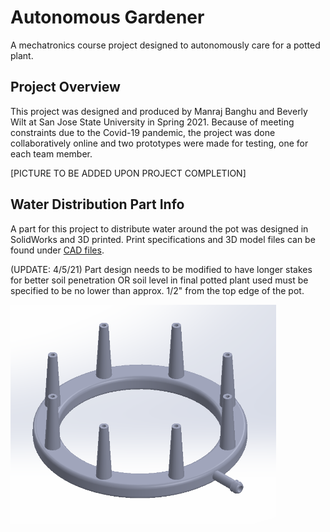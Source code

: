 # Autonomous Gardener
A mechatronics course project designed to autonomously care for a potted plant.

## Project Overview 

This project was designed and produced by Manraj Banghu and Beverly Wilt at San Jose State University in Spring 2021. Because of meeting constraints due to the Covid-19 pandemic, the project was done collaboratively online and two prototypes were made for testing, one for each team member.

[PICTURE TO BE ADDED UPON PROJECT COMPLETION]

## Water Distribution Part Info

A part for this project to distribute water around the pot was designed in SolidWorks and 3D printed. Print specifications and 3D model files can be found under [CAD files](https://github.com/bwilt17/Autonomous-Gardener/tree/main/CAD%20files).

(UPDATE: 4/5/21) Part design needs to be modified to have longer stakes for better soil penetration OR soil level in final potted plant used must be specified to be no lower than approx. 1/2" from the top edge of the pot. 

<img src="https://github.com/bwilt17/Autonomous-Gardener/blob/main/images/partSW-1.PNG" width="425" />
